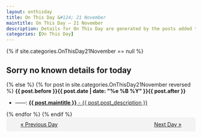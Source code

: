 ```yaml
---
layout: onthisday
title: On This Day &#124; 21 November
maintitle: On This Day — 21 November
description: Details for On This Day are generated by the posts added to the website so the content is subject to changes/updates over time.
categories: [On This Day]
---
```


{% if site.categories.OnThisDay21November == null %}
<h2>Sorry no known details for today</h2>
{% else %}
{% for post in site.categories.OnThisDay21November reversed %}
<strong>{{ post.before }}{{ post.date | date: "%e %B %Y" }}{{ post.after }}</strong>
<ul>
<li> ——: <a class="{{ post.class }}" href="{{ post.url }}"><strong>{{ post.maintitle }}</strong> - {{ post.post_description }}</a></li>
</ul>
{% endfor %}
{% endif %}
<br />
<div style="background-color: #f3f3f3; padding: 10px; border-radius: 5px; text-align: center; display: flex; justify-content: space-evenly;">
<a href="/onthisday/11/11-20">« Previous Day</a>
<span style="visibility:hidden;">[ Visit Leap Year February 29 ]</span>
<a href="/onthisday/11/11-22">Next Day »</a>
</div>
